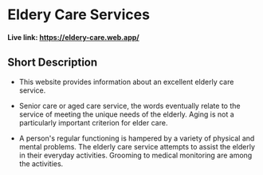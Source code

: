 # Eldery Care Services

#### Live link: https://eldery-care.web.app/

## Short Description

-  This website provides information about an excellent elderly care service.

-  Senior care or aged care service, the words eventually relate to the service of meeting the unique needs of the elderly. Aging is not a particularly important criterion for elder care.
-  A person's regular functioning is hampered by a variety of physical and mental problems. The elderly care service attempts to assist the elderly in their everyday activities. Grooming to medical monitoring are among the activities.
